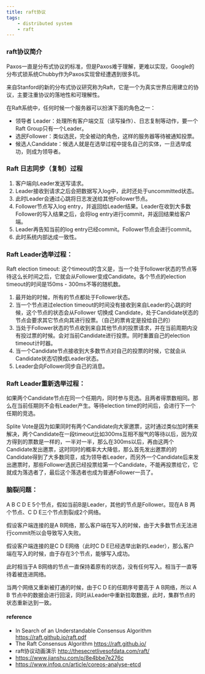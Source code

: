 ```yaml
---
title: raft协议
tags:
    - distributed system
    - raft
---
```


### raft协议简介

Paxos一直是分布式协议的标准，但是Paxos难于理解，更难以实现，Google的分布式锁系统Chubby作为Paxos实现曾经遭遇到很多坑。

来自Stanford的新的分布式协议研究称为Raft，它是一个为真实世界应用建立的协议，主要注重协议的落地性和可理解性。

在Raft系统中，任何时候一个服务器可以扮演下面的角色之一：

* 领导者 Leader：处理所有客户端交互（读写操作）、日志复制等动作，要一个Raft Group只有一个Leader。
* 选民Follower：类似选民，完全被动的角色，这样的服务器等待被通知投票。
* 候选人Candidate：候选人就是在选举过程中提名自己的实体，一旦选举成功，则成为领导者。

### Raft 日志同步（复制）过程

1. 客户端向Leader发送写请求。
2. Leader接收到请求之后会把数据写入log中，此时还处于uncommitted状态。
3. 此时Leader会通过心跳将日志发送给其他Follower节点。
4. Follower节点写入log entry，并返回给Leader结果。Leader在收到大多数Follower的写入结果之后，会将log entry进行commit，并返回结果给客户端。
5. Leader再告知当前的log entry已经commit。Follower节点会进行commit。
6. 此时系统内部达成一致性。

### Raft Leader选举过程：

Raft election timeout: 这个timeout的含义是，当一个处于follower状态的节点等待这么长时间之后，它就会从Follower变成Candidate。各个节点的election timeout的时间是150ms - 300ms不等的随机数。

1. 最开始的时候，所有的节点都处于Follower状态。
2. 当一个节点进过election timeout的时间没有接收到来自Leader的心跳的时候，这个节点的状态会从Follower 切换成 Candidate，处于Candidate状态的节点会要求其它节点向其进行投票。（自己的票肯定是投给自己的）
3. 当处于Follower状态的节点收到来自其他节点的投票请求，并在当前周期内没有投过票的时候。会对当前Candidate进行投票。同时重置自己的election timeout计时器。
4. 当一个Candidate节点接收到大多数节点对自己的投票的时候，它就会从Candidate状态切换成Leader状态。
5. Leader会向Follower同步自己的消息。

### Raft Leader重新选举过程：

如果两个Candidate节点在同一个任期内，同时参与竞选。且两者得票数相同。那么在当前任期则不会有Leader产生。等待election time的时间后，会进行下一个任期的竞选。

Splite Vote是因为如果同时有两个Candidate向大家邀票，这时通过类似加时赛来解决，两个Candidate在一段timeout比如300ms互相不服气的等待以后，因为双方得到的票数是一样的，一半对一半，那么在300ms以后，再由这两个Candidate发出邀票，这时同时的概率大大降低，那么首先发出邀票的的Candidate得到了大多数同意，成为领导者Leader，而另外一个Candidate后来发出邀票时，那些Follower选民已经投票给第一个Candidate，不能再投票给它，它就成为落选者了，最后这个落选者也成为普通Follower一员了。

### 脑裂问题：

A B C D E 5个节点，假如当前B是Leader，其他的节点是Follower。现在A B 两个节点、C D E三个节点割裂成2个网络。

假设客户端连接的是A B网络，那么客户端在写入的时候，由于大多数节点无法进行commit所以会导致写入失败。

假设客户端连接的是C D E网络（此时C D E已经选举出新的Leader），那么客户端在写入的时候，由于存在3个节点，能够写入成功。

此时相当于A B网络的节点一直保持着原有的状态，没有任何写入。相当于一直等待着被连进网络。

当两个网络又重新被打通的时候，由于C D E的任期序号要高于 A B网络，所以 A B 节点中的数据会进行回滚，同时从Leader中重新拉取数据，此时，集群节点的状态重新达到一致。

#### reference

* In Search of an Understandable Consensus Algorithm https://raft.github.io/raft.pdf
* The Raft Consensus Algorithm https://raft.github.io/
* raft协议动画演示 http://thesecretlivesofdata.com/raft/
* https://www.jianshu.com/p/8e4bbe7e276c
* https://www.infoq.cn/article/coreos-analyse-etcd
